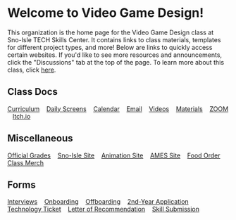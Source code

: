 # Welcome to Video Game Design!

This organization is the home page for the Video Game Design class at Sno-Isle TECH Skills Center. It contains links to class materials, templates for different project types, and more! Below are links to quickly access certain websites. If you'd like to see more resources and announcements, click the "Discussions" tab at the top of the page. To learn more about this class, click [here](https://docs.google.com/presentation/d/10cEEIoGtyuRp5AaoehJVe1y-yM_sZiTGANGbESeS9aQ/edit?usp=sharing).

## Class Docs

[Curriculum](https://mukilteo.schoology.com/home/) &nbsp;&nbsp;
[Daily Screens](https://classroomscreen.com/app/p/73a96a5d-84ce-4128-ab32-889ceea07eda/0) &nbsp;&nbsp;
[Calendar](https://calendar.google.com/calendar/embed?src=3c4c4e17b814087b7fe2c3f7d3541ae21e0146d51f795a0b5f65539068c07e54%40group.calendar.google.com&ctz=America%2FLos_Angeles) &nbsp;&nbsp;
[Email](https://outlook.office365.com) &nbsp;&nbsp;
[Videos](https://www.youtube.com/@SISCVideoGameDesign) &nbsp;&nbsp;
[Materials](https://drive.google.com/drive/folders/12V3AuKpwl9pa0SUP9Pkd7tmAtAn6TgMJ?usp=drive_link) &nbsp;&nbsp;
[ZOOM](https://mukilteoschools-org.zoom.us/j/4158979566?pwd=TEhJZE1HUFVueEtuU0JYUWpuT3ZnUT09) &nbsp;&nbsp;
[Itch.io](https://sisc-vgdani.itch.io/) &nbsp;&nbsp;

## Miscellaneous

[Official Grades](https://www.q.wa-k12.net/mukilt) &nbsp;&nbsp;
[Sno-Isle Site](https://sc.mukilteoschools.org/) &nbsp;&nbsp;
[Animation Site](https://sites.google.com/view/anisisc) &nbsp;&nbsp;
[AMES Site](https://ames.team) &nbsp;&nbsp;
[Food Order](https://www.traininggroundscafe.com/) &nbsp;&nbsp;
[Class Merch](https://streamline-llc.net/SnoisleTech/shop/products/all?page=1) &nbsp;&nbsp;

## Forms

[Interviews](https://forms.gle/7MtvfGy6sWx4Hffj8) &nbsp;&nbsp;
[Onboarding](https://forms.gle/uv7NZoEeyE9qtGFS6) &nbsp;&nbsp;
[Offboarding](https://forms.gle/CgKAjFZGZK6qaHu28) &nbsp;&nbsp;
[2nd-Year Application](https://forms.gle/xqsRrwSLVA6PRHmF8) &nbsp;&nbsp;
[Technology Ticket](https://forms.gle/hvqNCfDRHKVtB8Tt5) &nbsp;&nbsp;
[Letter of Recommendation](https://forms.gle/9cCyRS9xUwEgjrYw8) &nbsp;&nbsp;
[Skill Submission](https://forms.gle/6LEc8BR3XjiNDAeJ7) &nbsp;&nbsp;
